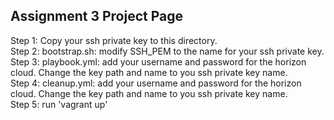 ## Assignment 3 Project Page

Step 1: Copy your ssh private key to this directory. <br>
Step 2: bootstrap.sh: modify SSH_PEM to the name for your ssh private key. <br>
Step 3: playbook.yml: add your username and password for the horizon cloud. Change the key path and name to you ssh private key name. <br>
Step 4: cleanup.yml: add your username and password for the horizon cloud. Change the key path and name to you ssh private key name. <br>
Step 5: run 'vagrant up'